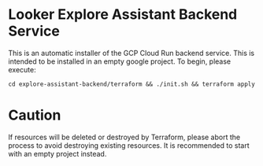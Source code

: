 # Looker Explore Assistant Backend Service

This is an automatic installer of the GCP Cloud Run backend service.
This is intended to be installed in an empty google project. 
To begin, please execute:
```
cd explore-assistant-backend/terraform && ./init.sh && terraform apply
```

# Caution
If resources will be deleted or destroyed by Terraform, please abort the process to avoid destroying existing resources. It is recommended to start with an empty project instead.